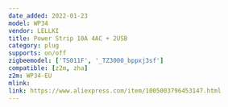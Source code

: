 ```yaml
---
date_added: 2022-01-23
model: WP34
vendor: LELLKI
title: Power Strip 10A 4AC + 2USB 
category: plug
supports: on/off
zigbeemodel: ['TS011F', '_TZ3000_bppxj3sf']
compatible: [z2m, zha]
z2m: WP34-EU
mlink: 
link: https://www.aliexpress.com/item/1005003796453147.html
---
```

